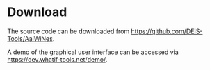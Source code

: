 # Download

The source code can be downloaded from https://github.com/DEIS-Tools/AalWiNes.


A demo of the graphical user interface can be accessed via https://dev.whatif-tools.net/demo/.
